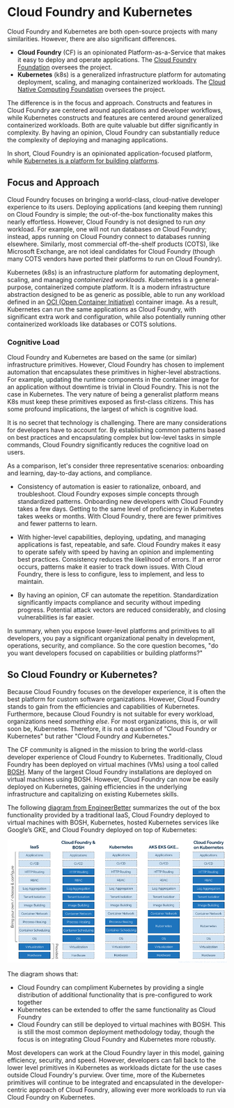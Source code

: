 # Cloud Foundry and Kubernetes

Cloud Foundry and Kubernetes are both open-source projects with many similarities. However, there are also significant differences.

- **Cloud Foundry** (CF) is an opinionated Platform-as-a-Service that makes it easy to deploy and operate applications. The [Cloud Foundry Foundation](https://cloudfoundry.org) oversees the project.
- **Kubernetes** (k8s) is a generalized infrastructure platform for automating deployment, scaling, and managing containerized workloads. The [Cloud Native Computing Foundation](https://cncf.io) oversees the project.

The difference is in the focus and approach. Constructs and features in Cloud Foundry are centered around applications and developer workflows, while Kubernetes constructs and features are centered around generalized containerized workloads. Both are quite valuable but differ significantly in complexity. By having an opinion, Cloud Foundry can substantially reduce the complexity of deploying and managing applications.

In short, Cloud Foundry is an opinionated application-focused platform, while [Kubernetes is a platform for building platforms](https://twitter.com/kelseyhightower/status/935252923721793536?s=20). 

## Focus and Approach

Cloud Foundry focuses on bringing a world-class, cloud-native developer experience to its users. Deploying applications (and keeping them running) on Cloud Foundry is simple; the out-of-the-box functionality makes this nearly effortless. However, Cloud Foundry is not designed to run _any_ workload. For example, one will not run databases _on_ Cloud Foundry; instead, apps running on Cloud Foundry connect to databases running elsewhere. Similarly, most commercial off-the-shelf products (COTS), like Microsoft Exchange, are not ideal candidates for Cloud Foundry (though many COTS vendors have ported their platforms to run on Cloud Foundry).

Kubernetes (k8s) is an infrastructure platform for automating deployment, scaling, and managing _containerized workloads_. Kubernetes is a general-purpose, containerized compute platform. It is a modern infrastructure abstraction designed to be as generic as possible, able to run any workload defined in an [OCI (Open Container Initiative)](https://www.opencontainers.org/) container image. As a result, Kubernetes can run the same applications as Cloud Foundry, with significant extra work and configuration, while also potentially running other containerized workloads like databases or COTS solutions.

### Cognitive Load

Cloud Foundry and Kubernetes are based on the same (or similar) infrastructure primitives. However, Cloud Foundry has chosen to implement automation that encapsulates these primitives in higher-level abstractions. For example, updating the runtime components in the container image for an application without downtime is trivial in Cloud Foundry. This is not the case in Kubernetes. 
The very nature of being a generalist platform means K8s must keep these primitives exposed as first-class citizens. This has some profound implications, the largest of which is cognitive load. 

It is no secret that technology is challenging. There are many considerations for developers have to account for. By establishing common patterns based on best practices and encapsulating complex but low-level tasks in simple commands, Cloud Foundry significantly reduces the cognitive load on users. 

As a comparison, let's consider three representative scenarios: onboarding and learning, day-to-day actions, and compliance.

- Consistency of automation is easier to rationalize, onboard, and troubleshoot. Cloud Foundry exposes simple concepts through standardized patterns. Onboarding new developers with Cloud Foundry takes a few days. Getting to the same level of proficiency in Kubernetes takes weeks or months. With Cloud Foundry, there are fewer primitives and fewer patterns to learn.

- With higher-level capabilities, deploying, updating, and managing applications is fast, repeatable, and safe. Cloud Foundry makes it easy to operate safely with speed by having an opinion and implementing best practices. Consistency reduces the likelihood of errors. If an error occurs,  patterns make it easier to track down issues. With Cloud Foundry, there is less to configure, less to implement, and less to maintain.

- By having an opinion, CF can automate the repetition. Standardization significantly impacts compliance and security without impeding progress. Potential attack vectors are reduced considerably, and closing vulnerabilities is far easier.

In summary, when you expose lower-level platforms and primitives to all developers, you pay a significant organizational penalty in development, operations, security, and compliance. So the core question becomes, "do you want developers focused on capabilities or building platforms?"


## So Cloud Foundry or Kubernetes?

Because Cloud Foundry focuses on the developer experience, it is often the best platform for custom software organizations. However, Cloud Foundry stands to gain from the efficiencies and capabilities of Kubernetes. Furthermore, because Cloud Foundry is not suitable for every workload, organizations need _something else_. For most organizations, this is, or will soon be, Kubernetes. Therefore, it is not a question of "Cloud Foundry or Kubernetes" but rather "Cloud Foundry _and_ Kubernetes." 

The CF community is aligned in the mission to bring the world-class developer experience of Cloud Foundry to Kubernetes. Traditionally, Cloud Foundry has been deployed on virtual machines (VMs) using a tool called [BOSH](https://bosh.io).  Many of the largest Cloud Foundry installations are deployed on virtual machines using BOSH. However, Cloud Foundry can now be easily deployed on Kubernetes, gaining efficiencies in the underlying infrastructure and capitalizing on existing Kubernetes skills.

The following [diagram from EngineerBetter](https://github.com/EngineerBetter/k8s-is-not-a-paas) summarizes the out of the box functionality provided by a traditional IaaS, Cloud Foundry deployed to virtual machines with BOSH, Kubernetes, hosted Kubernetes services like Google’s GKE, and Cloud Foundry deployed on top of Kubernetes:

![Cloud Foundry and Kubernetes Concerns Image](images/iaas-kubes-paas.png)

The diagram shows that:

- Cloud Foundry can compliment Kubernetes by providing a single distribution of additional functionality that is pre-configured to work together
- Kubernetes can be extended to offer the same functionality as Cloud Foundry
- Cloud Foundry can still be deployed to virtual machines with BOSH. This is still the most common deployment methodology today, though the focus is on integrating Cloud Foundry and Kubernetes more robustly.

Most developers can work at the Cloud Foundry layer in this model, gaining efficiency, security, and speed. However, developers can fall back to the lower level primitives in Kubernetes as workloads dictate for the use cases outside Cloud Foundry's purview. Over time, more of the Kubernetes primitives will continue to be integrated and encapsulated in the developer-centric approach of Cloud Foundry, allowing ever more workloads to run via Cloud Foundry on Kubernetes.
